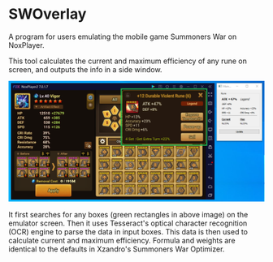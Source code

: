 # SWOverlay
A program for users emulating the mobile game Summoners War on NoxPlayer.

This tool calculates the current and maximum efficiency of any rune on screen, and outputs the info in a side window.

![img](/Demo.png?raw=true)

It first searches for any boxes (green rectangles in above image) on the emulator screen. Then it uses Tesseract's optical character recognition (OCR) engine to parse the data in input boxes. This data is then used to calculate current and maximum efficiency. Formula and weights are identical to the defaults in Xzandro's Summoners War Optimizer.
